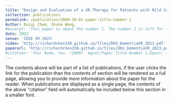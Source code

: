 ```yaml
---
title: "Design and Evaluation of a VR Therapy for Patients with Mild Cognitive Impairment and Dementia: Perspectives from Patients and Stakeholders."
collection: publications
permalink: /publication/2009-10-01-paper-title-number-1
Author: Ruiqi Chem, Shuhe Wang,
#excerpt: 'This paper is about the number 1. The number 2 is left for future work.'
date: 2023
venue: 'IEEE VR 2023'
video: 'http://richardchen338.github.io/files/DKU_DementiaVR_2023.pdf'
paperurl: 'http://richardchen338.github.io/files/DKU_DementiaVR_2023.pdf'
#citation: 'Your Name, You. (2009). &quot;Paper Title Number 1.&quot; <i>Journal 1</i>. 1(1).'
---
```


The contents above will be part of a list of publications, if the user clicks the link for the publication than the contents of section will be rendered as a full page, allowing you to provide more information about the paper for the reader. When publications are displayed as a single page, the contents of the above "citation" field will automatically be included below this section in a smaller font.